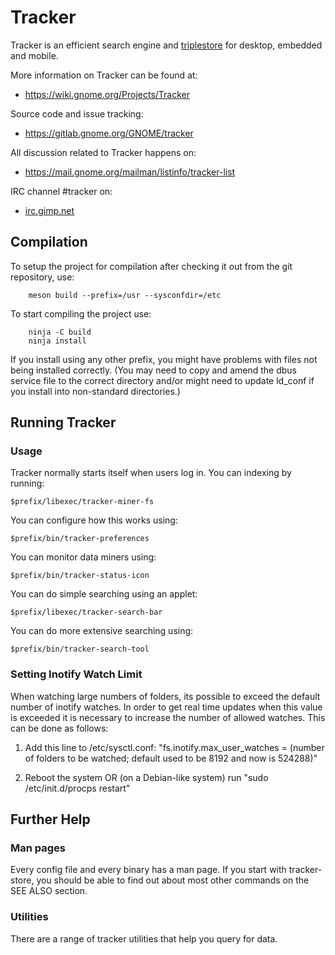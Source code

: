 # Tracker

Tracker is an efficient search engine and
[triplestore](https://en.wikipedia.org/wiki/Triplestore) for desktop, embedded
and mobile.

More information on Tracker can be found at:

  * <https://wiki.gnome.org/Projects/Tracker>

Source code and issue tracking:

  * <https://gitlab.gnome.org/GNOME/tracker>

All discussion related to Tracker happens on:

  * <https://mail.gnome.org/mailman/listinfo/tracker-list>

IRC channel #tracker on:

  * [irc.gimp.net](irc://irc.gimp.net)

## Compilation

To setup the project for compilation after checking it out from
the git repository, use:

        meson build --prefix=/usr --sysconfdir=/etc

To start compiling the project use:

        ninja -C build
        ninja install

If you install using any other prefix, you might have problems
with files not being installed correctly. (You may need to copy
and amend the dbus service file to the correct directory and/or
might need to update ld_conf if you install into non-standard
directories.)

## Running Tracker

### Usage

Tracker normally starts itself when users log in. You can indexing by running:

    $prefix/libexec/tracker-miner-fs

You can configure how this works using:

    $prefix/bin/tracker-preferences

You can monitor data miners using:

    $prefix/bin/tracker-status-icon

You can do simple searching using an applet:

    $prefix/libexec/tracker-search-bar

You can do more extensive searching using:

    $prefix/bin/tracker-search-tool

### Setting Inotify Watch Limit

When watching large numbers of folders, its possible to exceed
the default number of inotify watches. In order to get real time
updates when this value is exceeded it is necessary to increase
the number of allowed watches. This can be done as follows:

  1. Add this line to /etc/sysctl.conf:
     "fs.inotify.max_user_watches = (number of folders to be
      watched; default used to be 8192 and now is 524288)"

  2. Reboot the system OR (on a Debian-like system) run
     "sudo /etc/init.d/procps restart"

## Further Help

### Man pages

Every config file and every binary has a man page. If you start with
tracker-store, you should be able to find out about most other
commands on the SEE ALSO section.

### Utilities

There are a range of tracker utilities that help you query for data.

